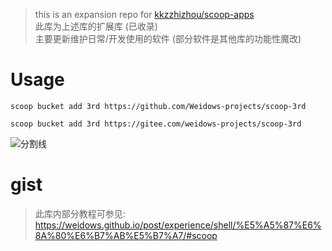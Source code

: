 <!--
 * @?: *********************************************************************
 * @Author: Weidows
 * @Date: 2021-10-08 18:09:46
 * @LastEditors: Weidows
 * @LastEditTime: 2023-05-03 13:15:31
 * @FilePath: \3rd\README.md
 * @Description:
 * @!: *********************************************************************
-->

> this is an expansion repo for [kkzzhizhou/scoop-apps](https://github.com/kkzzhizhou/scoop-apps) \
> 此库为上述库的扩展库 (已收录) \
> 主要更新维护日常/开发使用的软件 (部分软件是其他库的功能性魔改)

# Usage

```
scoop bucket add 3rd https://github.com/Weidows-projects/scoop-3rd
```

```
scoop bucket add 3rd https://gitee.com/weidows-projects/scoop-3rd
```

<a>![分割线](https://cdn.jsdelivr.net/gh/Weidows/Weidows/image/divider.png)</a>

# gist

> 此库内部分教程可参见: https://weidows.github.io/post/experience/shell/%E5%A5%87%E6%8A%80%E6%B7%AB%E5%B7%A7/#scoop
